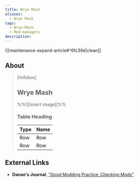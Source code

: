 ```yaml
---
title: Wrye Mash
aliases:
  - Wrye Mash
tags:
  - Wrye-Mash
  - Mod-managers
description:
---
```


![[maintenance-expand-article#^6fc39d|clean]]

## About

> [!infobox]
> 
> ## Wrye Mash
> 
> %%![[insert image]]%%
> 
> ### Table Heading
> 
> | Type | Name |
> | --- | --- |
> | Row | Row |
> | Row | Row |



## External Links

- **Danae's Journal**, ["Good Modding Practice: Checking Mods"](https://danaeplays.thenet.sk/good-modding-practice/)